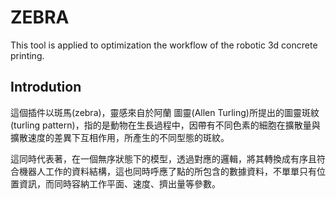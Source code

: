 # ZEBRA
This tool is applied to optimization the workflow of the robotic 3d concrete printing.

## Introdution

這個插件以斑馬(zebra)，靈感來自於阿蘭 圖靈(Allen Turling)所提出的圖靈斑紋(turling pattern)，指的是動物在生長過程中，因帶有不同色素的細胞在擴散量與擴散速度的差異下互相作用，所產生的不同型態的斑紋。

這同時代表著，在一個無序狀態下的模型，透過對應的邏輯，將其轉換成有序且符合機器人工作的資料結構，這也同時呼應了點的所包含的數據資料，不單單只有位置資訊，而同時容納工作平面、速度、擠出量等參數。
